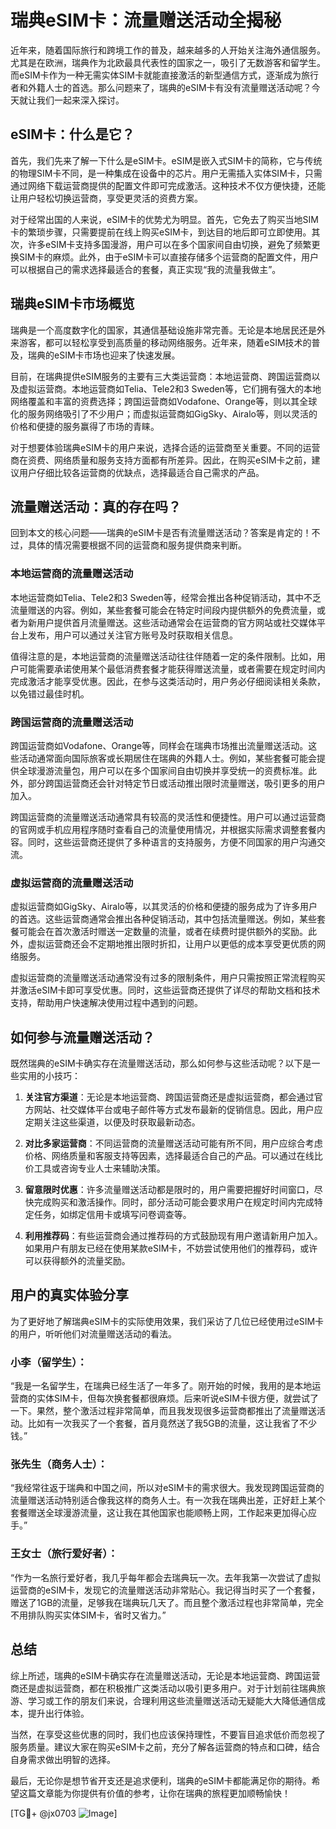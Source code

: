 # 瑞典eSIM卡：流量赠送活动全揭秘

近年来，随着国际旅行和跨境工作的普及，越来越多的人开始关注海外通信服务。尤其是在欧洲，瑞典作为北欧最具代表性的国家之一，吸引了无数游客和留学生。而eSIM卡作为一种无需实体SIM卡就能直接激活的新型通信方式，逐渐成为旅行者和外籍人士的首选。那么问题来了，瑞典的eSIM卡有没有流量赠送活动呢？今天就让我们一起来深入探讨。

## eSIM卡：什么是它？

首先，我们先来了解一下什么是eSIM卡。eSIM是嵌入式SIM卡的简称，它与传统的物理SIM卡不同，是一种集成在设备中的芯片。用户无需插入实体SIM卡，只需通过网络下载运营商提供的配置文件即可完成激活。这种技术不仅方便快捷，还能让用户轻松切换运营商，享受更灵活的资费方案。

对于经常出国的人来说，eSIM卡的优势尤为明显。首先，它免去了购买当地SIM卡的繁琐步骤，只需要提前在线上购买eSIM卡，到达目的地后即可立即使用。其次，许多eSIM卡支持多国漫游，用户可以在多个国家间自由切换，避免了频繁更换SIM卡的麻烦。此外，由于eSIM卡可以直接存储多个运营商的配置文件，用户可以根据自己的需求选择最适合的套餐，真正实现“我的流量我做主”。

## 瑞典eSIM卡市场概览

瑞典是一个高度数字化的国家，其通信基础设施非常完善。无论是本地居民还是外来游客，都可以轻松享受到高质量的移动网络服务。近年来，随着eSIM技术的普及，瑞典的eSIM卡市场也迎来了快速发展。

目前，在瑞典提供eSIM服务的主要有三大类运营商：本地运营商、跨国运营商以及虚拟运营商。本地运营商如Telia、Tele2和3 Sweden等，它们拥有强大的本地网络覆盖和丰富的资费选择；跨国运营商如Vodafone、Orange等，则以其全球化的服务网络吸引了不少用户；而虚拟运营商如GigSky、Airalo等，则以灵活的价格和便捷的服务赢得了市场的青睐。

对于想要体验瑞典eSIM卡的用户来说，选择合适的运营商至关重要。不同的运营商在资费、网络质量和服务支持方面都有所差异。因此，在购买eSIM卡之前，建议用户仔细比较各运营商的优缺点，选择最适合自己需求的产品。

## 流量赠送活动：真的存在吗？

回到本文的核心问题——瑞典的eSIM卡是否有流量赠送活动？答案是肯定的！不过，具体的情况需要根据不同的运营商和服务提供商来判断。

### 本地运营商的流量赠送活动

本地运营商如Telia、Tele2和3 Sweden等，经常会推出各种促销活动，其中不乏流量赠送的内容。例如，某些套餐可能会在特定时间段内提供额外的免费流量，或者为新用户提供首月流量赠送。这些活动通常会在运营商的官方网站或社交媒体平台上发布，用户可以通过关注官方账号及时获取相关信息。

值得注意的是，本地运营商的流量赠送活动往往伴随着一定的条件限制。比如，用户可能需要承诺使用某个最低消费套餐才能获得赠送流量，或者需要在规定时间内完成激活才能享受优惠。因此，在参与这类活动时，用户务必仔细阅读相关条款，以免错过最佳时机。

### 跨国运营商的流量赠送活动

跨国运营商如Vodafone、Orange等，同样会在瑞典市场推出流量赠送活动。这些活动通常面向国际旅客或长期居住在瑞典的外籍人士。例如，某些套餐可能会提供全球漫游流量包，用户可以在多个国家间自由切换并享受统一的资费标准。此外，部分跨国运营商还会针对特定节日或活动推出限时流量赠送，吸引更多的用户加入。

跨国运营商的流量赠送活动通常具有较高的灵活性和便捷性。用户可以通过运营商的官网或手机应用程序随时查看自己的流量使用情况，并根据实际需求调整套餐内容。同时，这些运营商还提供了多种语言的支持服务，方便不同国家的用户沟通交流。

### 虚拟运营商的流量赠送活动

虚拟运营商如GigSky、Airalo等，以其灵活的价格和便捷的服务成为了许多用户的首选。这些运营商通常会推出各种促销活动，其中包括流量赠送。例如，某些套餐可能会在首次激活时赠送一定数量的流量，或者在续费时提供额外的奖励。此外，虚拟运营商还会不定期地推出限时折扣，让用户以更低的成本享受更优质的网络服务。

虚拟运营商的流量赠送活动通常没有过多的限制条件，用户只需按照正常流程购买并激活eSIM卡即可享受优惠。同时，这些运营商还提供了详尽的帮助文档和技术支持，帮助用户快速解决使用过程中遇到的问题。

## 如何参与流量赠送活动？

既然瑞典的eSIM卡确实存在流量赠送活动，那么如何参与这些活动呢？以下是一些实用的小技巧：

1. **关注官方渠道**：无论是本地运营商、跨国运营商还是虚拟运营商，都会通过官方网站、社交媒体平台或电子邮件等方式发布最新的促销信息。因此，用户应定期关注这些渠道，以便及时获取最新动态。

2. **对比多家运营商**：不同运营商的流量赠送活动可能有所不同，用户应综合考虑价格、网络质量和客服支持等因素，选择最适合自己的产品。可以通过在线比价工具或咨询专业人士来辅助决策。

3. **留意限时优惠**：许多流量赠送活动都是限时的，用户需要把握好时间窗口，尽快完成购买和激活操作。同时，部分活动可能会要求用户在规定时间内完成特定任务，如绑定信用卡或填写问卷调查等。

4. **利用推荐码**：有些运营商会通过推荐码的方式鼓励现有用户邀请新用户加入。如果用户有朋友已经在使用某款eSIM卡，不妨尝试使用他们的推荐码，或许可以获得额外的流量奖励。

## 用户的真实体验分享

为了更好地了解瑞典eSIM卡的实际使用效果，我们采访了几位已经使用过eSIM卡的用户，听听他们对流量赠送活动的看法。

### 小李（留学生）：
“我是一名留学生，在瑞典已经生活了一年多了。刚开始的时候，我用的是本地运营商的实体SIM卡，但每次换套餐都很麻烦。后来听说eSIM卡很方便，就尝试了一下。果然，整个激活过程非常简单，而且我发现很多运营商都推出了流量赠送活动。比如有一次我买了一个套餐，首月竟然送了我5GB的流量，这让我省了不少钱。”

### 张先生（商务人士）：
“我经常往返于瑞典和中国之间，所以对eSIM卡的需求很大。我发现跨国运营商的流量赠送活动特别适合像我这样的商务人士。有一次我在瑞典出差，正好赶上某个套餐赠送全球漫游流量，这让我在其他国家也能顺畅上网，工作起来更加得心应手。”

### 王女士（旅行爱好者）：
“作为一名旅行爱好者，我几乎每年都会去瑞典玩一次。去年我第一次尝试了虚拟运营商的eSIM卡，发现它的流量赠送活动非常贴心。我记得当时买了一个套餐，赠送了1GB的流量，足够我在瑞典玩几天了。而且整个激活过程也非常简单，完全不用排队购买实体SIM卡，省时又省力。”

## 总结

综上所述，瑞典的eSIM卡确实存在流量赠送活动，无论是本地运营商、跨国运营商还是虚拟运营商，都在积极推广这类活动以吸引更多用户。对于计划前往瑞典旅游、学习或工作的朋友们来说，合理利用这些流量赠送活动无疑能大大降低通信成本，提升出行体验。

当然，在享受这些优惠的同时，我们也应该保持理性，不要盲目追求低价而忽视了服务质量。建议大家在购买eSIM卡之前，充分了解各运营商的特点和口碑，结合自身需求做出明智的选择。

最后，无论你是想节省开支还是追求便利，瑞典的eSIM卡都能满足你的期待。希望这篇文章能为你提供有价值的参考，让你在瑞典的旅程更加顺畅愉快！

[TG💪+ @jx0703 ![Image](https://github.com/user-attachments/assets/dbca1d08-cadb-493c-b0ec-ad6f7a83f270)]